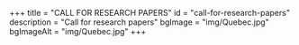 +++
title = "CALL FOR RESEARCH PAPERS"
id = "call-for-research-papers"
description = "Call for research papers"
bgImage = "img/Quebec.jpg"
bgImageAlt = "img/Quebec.jpg"
+++
